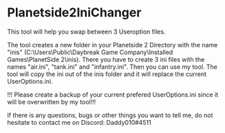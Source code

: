 # Planetside2IniChanger
This tool will help you swap between 3 Useroption files.

The tool creates a new folder in your Planetside 2 Directory with the name "inis" (C:\Users\Public\Daybreak Game Company\Installed Games\PlanetSide 2\\inis). There you have to create 3 ini files with the names "air.ini", "tank.ini" and "infantry.ini". Then you can use my tool. The tool will copy the ini out of the inis folder and it will replace the current UserOptions.ini.


!!! Please create a backup of your current prefered UserOptions.ini since it will be overwritten by my tool!!!


If there is any questions, bugs or other things you want to tell me, do not hesitate to contact me on Discord: Daddy010#4511
